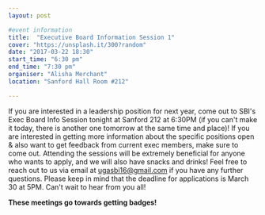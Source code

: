 ```yaml
---
layout: post

#event information
title:  "Executive Board Information Session 1"
cover: "https://unsplash.it/300?random"
date: "2017-03-22 18:30"
start_time: "6:30 pm"
end_time: "7:30 pm"
organiser: "Alisha Merchant"
location: "Sanford Hall Room #212"

---
```


If you are interested in a leadership position for next year, come out to SBI's Exec Board Info Session tonight at Sanford 212 at 6:30PM (if you can't make it today, there is another one tomorrow at the same time and place)! If you are interested in getting more information about the specific positions open & also want to get feedback from current exec members, make sure to come out. Attending the sessions will be extremely beneficial for anyone who wants to apply, and we will also have snacks and drinks! Feel free to reach out to us via email at ugasbi16@gmail.com if you have any further questions. Please keep in mind that the deadline for applications is March 30 at 5PM. Can't wait to hear from you all! 


**These meetings go towards getting badges!**